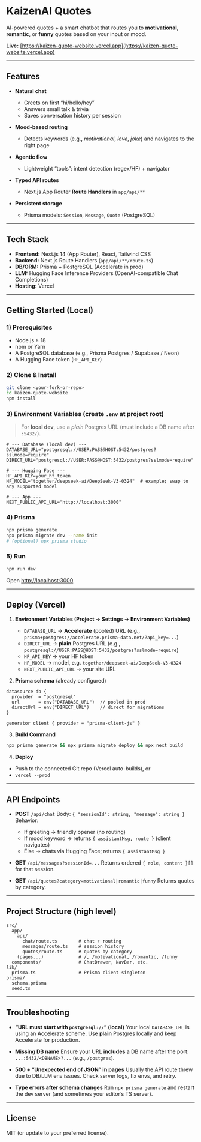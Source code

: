 # KaizenAI Quotes

AI-powered quotes + a smart chatbot that routes you to **motivational**, **romantic**, or **funny** quotes based on your input or mood.

**Live:** [https://kaizen-quote-website.vercel.app](https://kaizen-quote-website.vercel.app)

---

## Features

* **Natural chat**

  * Greets on first “hi/hello/hey”
  * Answers small talk & trivia 
  * Saves conversation history per session
* **Mood-based routing**

  * Detects keywords (e.g., *motivational*, *love*, *joke*) and navigates to the right page
* **Agentic flow**

  * Lightweight “tools”: intent detection (regex/HF) + navigator
* **Typed API routes**

  * Next.js App Router **Route Handlers** in `app/api/**`
* **Persistent storage**

  * Prisma models: `Session`, `Message`, `Quote` (PostgreSQL)

---

## Tech Stack

* **Frontend:** Next.js 14 (App Router), React, Tailwind CSS
* **Backend:** Next.js Route Handlers (`app/api/**/route.ts`)
* **DB/ORM:** Prisma + PostgreSQL (Accelerate in prod)
* **LLM:** Hugging Face Inference Providers (OpenAI-compatible Chat Completions)
* **Hosting:** Vercel

---

## Getting Started (Local)

### 1) Prerequisites

* Node.js ≥ 18
* npm or Yarn
* A PostgreSQL database (e.g., Prisma Postgres / Supabase / Neon)
* A Hugging Face token (`HF_API_KEY`)

### 2) Clone & Install

```bash
git clone <your-fork-or-repo>
cd kaizen-quote-website
npm install
```

### 3) Environment Variables (create `.env` at project root)

> For **local dev**, use a *plain* Postgres URL (must include a DB name after `:5432/`).

```env
# --- Database (local dev) ---
DATABASE_URL="postgresql://USER:PASS@HOST:5432/postgres?sslmode=require"
DIRECT_URL="postgresql://USER:PASS@HOST:5432/postgres?sslmode=require"

# --- Hugging Face ---
HF_API_KEY=your_hf_token
HF_MODEL="together/deepseek-ai/DeepSeek-V3-0324"  # example; swap to any supported model

# --- App ---
NEXT_PUBLIC_API_URL="http://localhost:3000"
```

### 4) Prisma

```bash
npx prisma generate
npx prisma migrate dev --name init
# (optional) npx prisma studio
```

### 5) Run

```bash
npm run dev
```

Open [http://localhost:3000](http://localhost:3000)

---

## Deploy (Vercel)

1. **Environment Variables (Project → Settings → Environment Variables)**

   * `DATABASE_URL` → **Accelerate** (pooled) URL (e.g., `prisma+postgres://accelerate.prisma-data.net/?api_key=...`)
   * `DIRECT_URL`   → **plain** Postgres URL (e.g., `postgresql://USER:PASS@HOST:5432/postgres?sslmode=require`)
   * `HF_API_KEY`   → your HF token
   * `HF_MODEL`     → model, e.g. `together/deepseek-ai/DeepSeek-V3-0324`
   * `NEXT_PUBLIC_API_URL` → your site URL

2. **Prisma schema** (already configured)

```prisma
datasource db {
  provider  = "postgresql"
  url       = env("DATABASE_URL")  // pooled in prod
  directUrl = env("DIRECT_URL")    // direct for migrations
}

generator client { provider = "prisma-client-js" }
```

3. **Build Command**

```bash
npx prisma generate && npx prisma migrate deploy && npx next build
```

4. **Deploy**

* Push to the connected Git repo (Vercel auto-builds), or
* `vercel --prod`

---

## API Endpoints

* **POST** `/api/chat`
  Body: `{ "sessionId": string, "message": string }`
  Behavior:

  * If greeting → friendly opener (no routing)
  * If mood keyword → returns `{ assistantMsg, route }` (client navigates)
  * Else → chats via Hugging Face; returns `{ assistantMsg }`

* **GET** `/api/messages?sessionId=...`
  Returns ordered `{ role, content }[]` for that session.

* **GET** `/api/quotes?category=motivational|romantic|funny`
  Returns quotes by category.

---

## Project Structure (high level)

```
src/
  app/
    api/
      chat/route.ts        # chat + routing
      messages/route.ts    # session history
      quotes/route.ts      # quotes by category
    (pages...)             # /, /motivational, /romantic, /funny
  components/              # ChatDrawer, NavBar, etc.
lib/
  prisma.ts                # Prisma client singleton
prisma/
  schema.prisma
  seed.ts
```

---

## Troubleshooting

* **“URL must start with `postgresql://`” (local)**
  Your local `DATABASE_URL` is using an Accelerate scheme. Use **plain** Postgres locally and keep Accelerate for production.

* **Missing DB name**
  Ensure your URL **includes** a DB name after the port: `...:5432/<DBNAME>?...` (e.g., `/postgres`).

* **500 + “Unexpected end of JSON” in pages**
  Usually the API route threw due to DB/LLM env issues. Check server logs, fix envs, and retry.

* **Type errors after schema changes**
  Run `npx prisma generate` and restart the dev server (and sometimes your editor’s TS server).

---

## License

MIT (or update to your preferred license).
